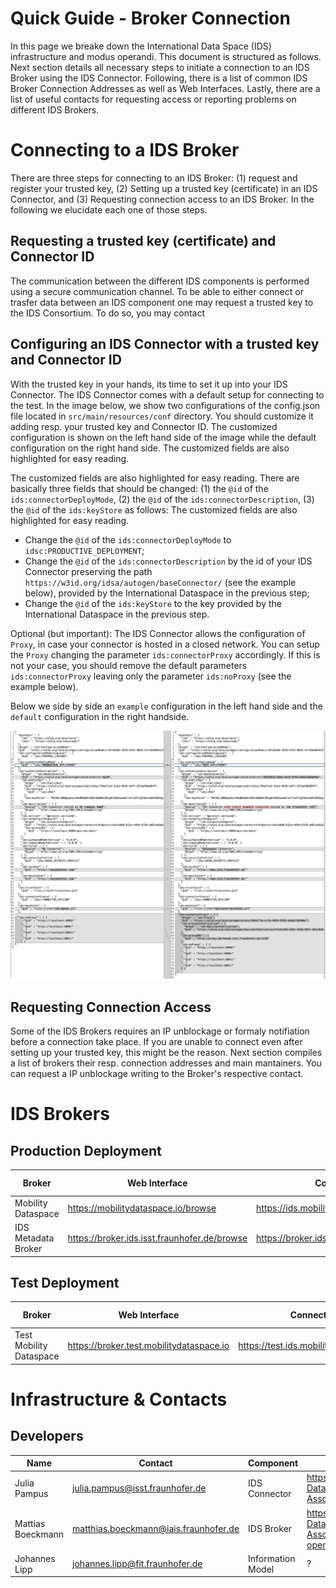# Quick Guide - Broker Connection

In this page we breake down the International Data Space (IDS) infrastructure and modus operandi.
This document is structured as follows.
Next section details all necessary steps to initiate a connection to an IDS Broker using the IDS Connector.
Following, there is a list of common IDS Broker Connection Addresses as well as Web Interfaces.
Lastly, there are a list of useful contacts for requesting access or reporting problems on different IDS Brokers.

# Connecting to a IDS Broker

There are three steps for connecting to an IDS Broker: (1) request and register your trusted key, (2) Setting up a trusted key (certificate) in an IDS Connector, and (3) Requesting connection access to an IDS Broker. In the following we elucidate each one of those steps.

## Requesting a trusted key (certificate) and Connector ID

The communication between the different IDS components is performed using a secure communication channel. 
To be able to either connect or trasfer data between an IDS component one may request a trusted key to the IDS Consortium.
To do so, you may contact 

## Configuring an IDS Connector with a trusted key and Connector ID

With the trusted key in your hands, its time to set it up into your IDS Connector.
The IDS Connector comes with a default setup for connecting to the test.
In the image below, we show two configurations of the config.json file located in ```src/main/resources/conf``` directory.
You should customize it adding resp. your trusted key and Connector ID.
The customized configuration is shown on the left hand side of the image while the default configuration on the right hand side.
The customized fields are also highlighted for easy reading.

The customized fields are also highlighted for easy reading.
There are basically three fields that should be changed: (1) the ```@id``` of the ```ids:connectorDeployMode```, (2) the ```@id``` of the ```ids:connectorDescription```, (3) the ```@id``` of the ```ids:keyStore``` as follows: 
The customized fields are also highlighted for easy reading.
 * Change the ```@id``` of the ```ids:connectorDeployMode``` to ```idsc:PRODUCTIVE_DEPLOYMENT```;
 * Change the ```@id``` of the ```ids:connectorDescription``` by the id of your IDS Connector preserving the path ```https://w3id.org/idsa/autogen/baseConnector/``` (see the example below), provided by the International Dataspace in the previous step;
 * Change the ```@id``` of the ```ids:keyStore``` to the key provided by the International Dataspace in the previous step.

Optional (but important): The IDS Connector allows the configuration of ```Proxy```, in case your connector is hosted in a closed network.
You can setup the ```Proxy``` changing the parameter ```ids:connectorProxy``` accordingly. If this is not your case, you should remove the default parameters  ```ids:connectorProxy``` leaving only the parameter ```ids:noProxy``` (see the example below).

Below we side by side an ```example``` configuration in the left hand side and the ```default``` configuration in the right handside.

![Example config.json](https://github.com/eccenca/DataspaceConnector/blob/develop/connector_configuration_example.png)

## Requesting Connection Access

Some of the IDS Brokers requires an IP unblockage or formaly notifiation before a connection take place.
If you are unable to connect even after setting up your trusted key, this might be the reason.
Next section compiles a list of brokers their resp. connection addresses and main mantainers.
You can request a IP unblockage writing to the Broker's respective contact.

# IDS Brokers

## Production Deployment

Broker | Web Interface | Connection Address | Requires IP unblockage | Version | Model Compatibility | Mantainer | Contact
------------ | ------------- | ------------- | ------------- | ------------- | ------------- | ------------- | -------------
Mobility Dataspace | https://mobilitydataspace.io/browse | https://ids.mobilitydataspace.io/infrastructure |  YES | ? | ? |Fraunhofer IVI | sebastian.lorenz@ivi.fraunhofer.de 
IDS Metadata Broker | https://broker.ids.isst.fraunhofer.de/browse | https://broker.ids.isst.fraunhofer.de/infrastructure |  YES | ? | ? | Fraunhofer ISST | info@dataspace-connector.de

## Test Deployment

Broker | Web Interface | Connection Address | Requires IP Unblockage | Version | Model Compatibility | Mantainer | Contact
------------ | ------------- | ------------- | ------------- | ------------- | ------------- | ------------- | -------------
Test Mobility Dataspace | https://broker.test.mobilitydataspace.io | https://test.ids.mobilitydataspace.io/connector | YES | ? | ? | Fraunhofer IVI | sebastian.lorenz@ivi.fraunhofer.de 

# Infrastructure & Contacts 

## Developers

Name | Contact | Component | Repository
------------ | ------------- | ------------- | -------------
Julia Pampus | julia.pampus@isst.fraunhofer.de | IDS Connector | https://github.com/International-Data-Spaces-Association/DataspaceConnector
Mattias Boeckmann | matthias.boeckmann@iais.fraunhofer.de | IDS Broker | https://github.com/International-Data-Spaces-Association/metadata-broker-open-core
Johannes Lipp | johannes.lipp@fit.fraunhofer.de  | Information Model | ?
